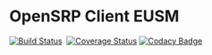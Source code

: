 # OpenSRP Client EUSM
[![Build Status](https://travis-ci.org/OpenSRP/opensrp-client-eusm.svg?branch=master)](https://travis-ci.org/OpenSRP/opensrp-client-eusm)
&nbsp;[![Coverage Status](https://coveralls.io/repos/github/OpenSRP/opensrp-client-eusm/badge.svg?branch=master)](https://coveralls.io/github/OpenSRP/opensrp-client-eusm?branch=master)
[![Codacy Badge](https://api.codacy.com/project/badge/Grade/41ac1f5a00be46e6aa33a2873ffbc56e)](https://www.codacy.com/app/OpenSRP/opensrp-client-eusm?utm_source=github.com&amp;utm_medium=referral&amp;utm_content=OpenSRP/opensrp-client-eusm&amp;utm_campaign=Badge_Grade)


